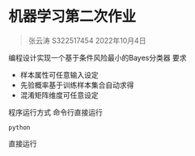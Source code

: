 # 机器学习第二次作业
> 张云涛 S322517454
> 2022年10月4日

编程设计实现一个基于条件风险最小的Bayes分类器
要求
+ 样本属性可任意输入设定
+ 先验概率基于训练样本集合自动求得
+ 混淆矩阵维度可任意设定

程序运行方式
命令行直接运行
``` shell
python 
```
直接运行